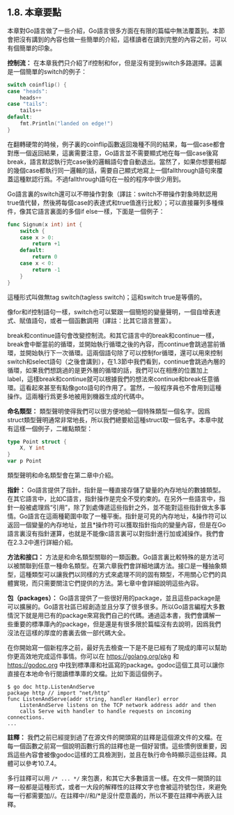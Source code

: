 ## 1.8. 本章要點

本章對Go語言做了一些介紹，Go語言很多方面在有限的篇幅中無法覆蓋到。本節會把沒有講到的內容也做一些簡單的介紹，這樣讀者在讀到完整的內容之前，可以有個簡單的印象。

**控制流：** 在本章我們只介紹了if控制和for，但是沒有提到switch多路選擇。這裏是一個簡單的switch的例子：

```go
switch coinflip() {
case "heads":
	heads++
case "tails":
	tails++
default:
	fmt.Println("landed on edge!")
}
```

在翻轉硬幣的時候，例子裏的coinflip函數返回幾種不同的結果，每一個case都會對應一個返回結果，這裏需要注意，Go語言並不需要顯式地在每一個case後寫break，語言默認執行完case後的邏輯語句會自動退出。當然了，如果你想要相鄰的幾個case都執行同一邏輯的話，需要自己顯式地寫上一個fallthrough語句來覆蓋這種默認行爲。不過fallthrough語句在一般的程序中很少用到。

Go語言裏的switch還可以不帶操作對象（譯註：switch不帶操作對象時默認用true值代替，然後將每個case的表達式和true值進行比較）；可以直接羅列多種條件，像其它語言裏面的多個if else一樣，下面是一個例子：

```go
func Signum(x int) int {
	switch {
	case x > 0:
		return +1
	default:
		return 0
	case x < 0:
		return -1
	}
}
```

這種形式叫做無tag switch(tagless switch)；這和switch true是等價的。

像for和if控制語句一樣，switch也可以緊跟一個簡短的變量聲明，一個自增表達式、賦值語句，或者一個函數調用（譯註：比其它語言豐富）。

break和continue語句會改變控制流。和其它語言中的break和continue一樣，break會中斷當前的循環，並開始執行循環之後的內容，而continue會跳過當前循環，並開始執行下一次循環。這兩個語句除了可以控制for循環，還可以用來控制switch和select語句（之後會講到），在1.3節中我們看到，continue會跳過內層的循環，如果我們想跳過的是更外層的循環的話，我們可以在相應的位置加上label，這樣break和continue就可以根據我們的想法來continue和break任意循環。這看起來甚至有點像goto語句的作用了。當然，一般程序員也不會用到這種操作。這兩種行爲更多地被用到機器生成的代碼中。

**命名類型：** 類型聲明使得我們可以很方便地給一個特殊類型一個名字。因爲struct類型聲明通常非常地長，所以我們總要給這種struct取一個名字。本章中就有這樣一個例子，二維點類型：

```go
type Point struct {
	X, Y int
}
var p Point
```

類型聲明和命名類型會在第二章中介紹。

**指針：** Go語言提供了指針。指針是一種直接存儲了變量的內存地址的數據類型。在其它語言中，比如C語言，指針操作是完全不受約束的。在另外一些語言中，指針一般被處理爲“引用”，除了到處傳遞這些指針之外，並不能對這些指針做太多事情。Go語言在這兩種範圍中取了一種平衡。指針是可見的內存地址，&操作符可以返回一個變量的內存地址，並且*操作符可以獲取指針指向的變量內容，但是在Go語言裏沒有指針運算，也就是不能像c語言裏可以對指針進行加或減操作。我們會在2.3.2中進行詳細介紹。

**方法和接口：** 方法是和命名類型關聯的一類函數。Go語言裏比較特殊的是方法可以被關聯到任意一種命名類型。在第六章我們會詳細地講方法。接口是一種抽象類型，這種類型可以讓我們以同樣的方式來處理不同的固有類型，不用關心它們的具體實現，而只需要關注它們提供的方法。第七章中會詳細說明這些內容。

**包（packages）：** Go語言提供了一些很好用的package，並且這些package是可以擴展的。Go語言社區已經創造並且分享了很多很多。所以Go語言編程大多數情況下就是用已有的package來寫我們自己的代碼。通過這本書，我們會講解一些重要的標準庫內的package，但是還是有很多限於篇幅沒有去說明，因爲我們沒法在這樣的厚度的書裏去做一部代碼大全。

在你開始寫一個新程序之前，最好先去檢查一下是不是已經有了現成的庫可以幫助你更高效地完成這件事情。你可以在 https://golang.org/pkg 和 https://godoc.org 中找到標準庫和社區寫的package。godoc這個工具可以讓你直接在本地命令行閱讀標準庫的文檔。比如下面這個例子。

```
$ go doc http.ListenAndServe
package http // import "net/http"
func ListenAndServe(addr string, handler Handler) error
    ListenAndServe listens on the TCP network address addr and then
    calls Serve with handler to handle requests on incoming connections.
...
```

**註釋：** 我們之前已經提到過了在源文件的開頭寫的註釋是這個源文件的文檔。在每一個函數之前寫一個說明函數行爲的註釋也是一個好習慣。這些慣例很重要，因爲這些內容會被像godoc這樣的工具檢測到，並且在執行命令時顯示這些註釋。具體可以參考10.7.4。

多行註釋可以用 `/* ... */` 來包裹，和其它大多數語言一樣。在文件一開頭的註釋一般都是這種形式，或者一大段的解釋性的註釋文字也會被這符號包住，來避免每一行都需要加//。在註釋中//和/*是沒什麼意義的，所以不要在註釋中再嵌入註釋。

